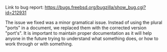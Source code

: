 Link to bug report: https://bugs.freebsd.org/bugzilla/show_bug.cgi?id=212931

The issue we fixed was a minor gramatical issue. Instead of using the plural "ports" in a document, we replaced them with
the corrected version "port's". It is important to maintain proper documentation as it will help anyone in the future
trying to understand what something does, or how to work through or with something.
